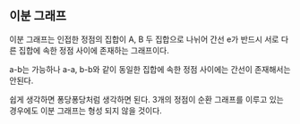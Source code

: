 ## 이분 그래프

이분 그래프는 인접한 정점의 집합이 A, B 두 집합으로 나뉘어 간선 e가 반드시 서로 다른 집합에 속한 정점 사이에 존재하는 그래프이다.

a-b는 가능하나 a-a, b-b와 같이 동일한 집합에 속한 정점 사이에는 간선이 존재해서는 안된다.

쉽게 생각하면 퐁당퐁당처럼 생각하면 된다. 3개의 정점이 순환 그래프를 이루고 있는 경우에도 이분 그래프는 형성 되지 않을 것이다.